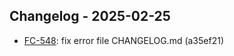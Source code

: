 ## Changelog - 2025-02-25

- [FC-548](https://fordeer.atlassian.net/FC-548): fix error file CHANGELOG.md (a35ef21)

